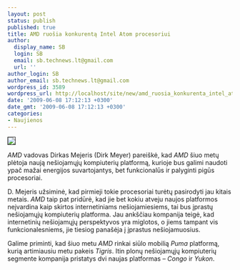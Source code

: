 ```yaml
---
layout: post
status: publish
published: true
title: AMD ruošia konkurentą Intel Atom procesoriui
author:
  display_name: SB
  login: SB
  email: sb.technews.lt@gmail.com
  url: ''
author_login: SB
author_email: sb.technews.lt@gmail.com
wordpress_id: 3589
wordpress_url: http://localhost/site/new/amd_ruosia_konkurenta_intel_atom_procesoriui/
date: '2009-06-08 17:12:13 +0300'
date_gmt: '2009-06-08 17:12:13 +0300'
categories:
- Naujienos
---
```

<div class="imgright"><img src="http://tbn3.google.com/images?q=tbn:ExInAqmOxedZeM:http://laptoping.com/amd_puma_parts.jpg" border="1" /></div>
<p><i>AMD</i> vadovas Dirkas Mejeris (Dirk Meyer) pareiškė, kad <i>AMD</i> šiuo metų plėtoja naują nešiojamųjų kompiuterių platformą, kurioje bus galimi naudoti ypač mažai energijos suvartojantys, bet funkcionalūs ir palyginti pigūs procesoriai.</p>
<p>D. Mejeris užsiminė, kad pirmieji tokie procesoriai turėtų pasirodyti jau kitais metais. <i>AMD</i> taip pat pridūrė, kad jie bet kokiu atveju naujos platformos neįvardina kaip skirtos internetiniams nešiojamiesiems, tai bus įprastų nešiojamųjų kompiuterių platforma. Jau ankščiau kompanija teigė, kad internetinių nešiojamųjų perspektyvos yra miglotos, o jiems tampant vis funkcionalesniems, jie tiesiog panašėja į įprastus nešiojamuosius.</p>
<p>Galime priminti, kad šiuo metu <i>AMD</i> rinkai siūlo mobilią <i>Puma</i> platformą, kurią artimiausiu metu pakeis <i>Tigris</i>. Itin plonų nešiojamųjų kompiuterių segmente kompanija pristatys dvi naujas platformas – <i>Congo</i> ir <i>Yukon</i>.</p>

